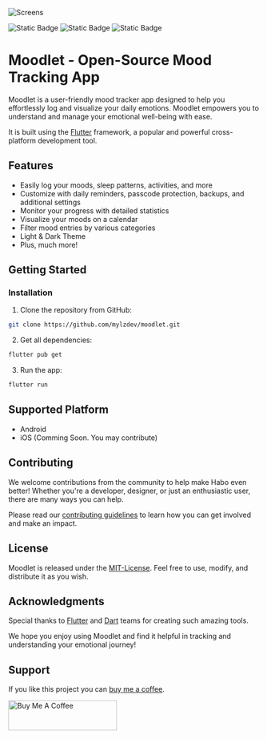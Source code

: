 ![Screens](https://lh3.googleusercontent.com/u/0/drive-viewer/AKGpihYR599oWEggfVHkjVd_amAlkOuRCAX0gwrVKje0X4QXcEgdMs5blH2T4phyjBjd-BRjBhcjCyxjQeis4z_XTkYYnWxvbERlL_4=w1920-h945-rw-v1)

![Static Badge](https://img.shields.io/badge/release_-v1.0.0-blue)
![Static Badge](https://img.shields.io/badge/license_-MIT-red)
![Static Badge](https://img.shields.io/badge/open_-source-cFpmZy)


# Moodlet - Open-Source Mood Tracking App

Moodlet is a user-friendly mood tracker app designed to help you 
effortlessly log and visualize your daily emotions. Moodlet empowers 
you to understand and manage your emotional well-being with ease.

It is built using the [Flutter](https://flutter.dev/) framework, a popular and powerful cross-platform development tool.

## Features

- Easily log your moods, sleep patterns, activities, and more
- Customize with daily reminders, passcode protection, backups, and additional settings
- Monitor your progress with detailed statistics
- Visualize your moods on a calendar
- Filter mood entries by various categories
- Light & Dark Theme
- Plus, much more!

## Getting Started

### Installation

1. Clone the repository from GitHub:

```bash
git clone https://github.com/mylzdev/moodlet.git
```

2. Get all dependencies:
```bash
flutter pub get
```

3. Run the app:

```bash
flutter run
```

## Supported Platform

- Android
- iOS (Comming Soon. You may contribute)

## Contributing

We welcome contributions from the community to help make Habo even better! Whether you're a developer, designer, or just an enthusiastic user, there are many ways you can help. 

Please read our [contributing guidelines](CONTRIBUTING.md) to learn how you can get involved and make an impact.

## License

Moodlet is released under the [MIT-License](LICENSE). Feel free to use, modify, and distribute it as you wish. 

## Acknowledgments

Special thanks to [Flutter](https://flutter.dev/) and [Dart](https://dart.dev/) teams for creating such amazing tools. 

We hope you enjoy using Moodlet and find it helpful in tracking and understanding your emotional journey!

## Support

If you like this project you can [buy me a coffee](https://buymeacoffee.com/bsemcmoralf).

<a href="https://buymeacoffee.com/bsemcmoralf" target="_blank"><img src="https://cdn.buymeacoffee.com/buttons/v2/default-yellow.png" alt="Buy Me A Coffee" style="height: 60px !important;width: 217px !important;" ></a>

